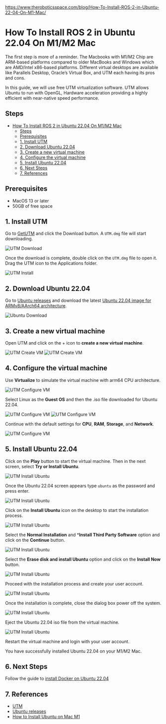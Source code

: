 https://www.theroboticsspace.com/blog/How-To-Install-ROS-2-in-Ubuntu-22-04-On-M1-Mac/

# How To Install ROS 2 in Ubuntu 22.04 On M1/M2 Mac

The first step is more of a reminder. The Macbooks with M1/M2 Chip are ARM-based platforms compared to older MacBooks and Windows which are AMD/Intel x86-based platforms.
Different virtual desktops are available like Parallels Desktop, Oracle’s Virtual Box, and UTM each having its pros and cons.

In this guide, we will use free UTM virtualization software.
UTM allows Ubuntu to run with OpenGL, Hardware acceleration providing a highly efficient with near-native speed performance.

## Steps

- [How To Install ROS 2 in Ubuntu 22.04 On M1/M2 Mac](#how-to-install-ros-2-in-ubuntu-2204-on-m1m2-mac)
  - [Steps](#steps)
  - [Prerequisites](#prerequisites)
  - [1. Install UTM](#1-install-utm)
  - [2. Download Ubuntu 22.04](#2-download-ubuntu-2204)
  - [3. Create a new virtual machine](#3-create-a-new-virtual-machine)
  - [4. Configure the virtual machine](#4-configure-the-virtual-machine)
  - [5. Install Ubuntu 22.04](#5-install-ubuntu-2204)
  - [6. Next Steps](#6-next-steps)
  - [7. References](#7-references)

## Prerequisites

- MacOS 13 or later
- 50GB of free space

## 1. Install UTM

Go to [GetUTM](https://mac.getutm.app/) and click the Download button. A ```UTM.dmg``` file will start downloading.

![UTM Download](https://www.theroboticsspace.com/assets/simg1.png)

Once the download is complete, double click on the ```UTM.dmg``` file to open it. Drag the UTM icon to the Applications folder.

![UTM Install](https://www.theroboticsspace.com/assets/simg3.png)

## 2. Download Ubuntu 22.04

Go to [Ubuntu releases](https://cdimage.ubuntu.com/jammy/daily-live/current/) and download the latest [Ubuntu 22.04 image for ARMv8/AArch64 architecture](https://cdimage.ubuntu.com/jammy/daily-live/current/jammy-desktop-arm64.iso).

![Ubuntu Download](https://www.theroboticsspace.com/assets/simg2.png)

## 3. Create a new virtual machine

Open UTM and click on the + icon to **create a new virtual machine**.

![UTM Create VM](https://www.theroboticsspace.com/assets/simg4.png)
![UTM Create VM](https://www.theroboticsspace.com/assets/simg5.png)

## 4. Configure the virtual machine

Use **Virtualize** to simulate the virtual machine with arm64 CPU architecture.

![UTM Configure VM](https://www.theroboticsspace.com/assets/simg6.png)

Select Linux as the **Guest OS** and then the .iso file downloaded for Ubuntu 22.04.

![UTM Configure VM](https://www.theroboticsspace.com/assets/simg7.png)
![UTM Configure VM](https://www.theroboticsspace.com/assets/simg8.png)

Continue with the default settings for **CPU**, **RAM**, **Storage**, and **Network**.

![UTM Configure VM](https://www.theroboticsspace.com/assets/simg9.png)

## 5. Install Ubuntu 22.04

Click on the **Play** button to start the virtual machine.
Then in the next screen, select **Try or Install Ubuntu**.

![UTM Install Ubuntu](https://www.theroboticsspace.com/assets/simg10.png)

Once the Ubuntu 22.04 screen appears type ```ubuntu``` as the password and press enter.

![UTM Install Ubuntu](https://www.theroboticsspace.com/assets/simg12.png)

Click on the **Install Ubuntu** icon on the desktop to start the installation process.

![UTM Install Ubuntu](https://www.theroboticsspace.com/assets/simg13.png)

Select the **Normal Installation** and ***Install Third Party Software** option and click on the **Continue** button.

![UTM Install Ubuntu](https://www.theroboticsspace.com/assets/simg14.png)

Select the **Erase disk and install Ubuntu** option and click on the **Install Now** button.

![UTM Install Ubuntu](https://www.theroboticsspace.com/assets/simg15.png)

Proceed with the installation process and create your user account.

![UTM Install Ubuntu](https://www.theroboticsspace.com/assets/simg16.png)

Once the installation is complete, close the dialog box power off the system.

![UTM Install Ubuntu](https://www.theroboticsspace.com/assets/simg19.png)

Eject the Ubuntu 22.04 iso file from the virtual machine.

![UTM Install Ubuntu](https://www.theroboticsspace.com/assets/simg20.png)

Restart the virtual machine and login with your user account.

You have successfully installed Ubuntu 22.04 on your M1/M2 Mac.

## 6. Next Steps

Follow the guide to [install Docker on Ubuntu 22.04](/mac_m1/docker_installation.md)

## 7. References

- [UTM](https://mac.getutm.app/)
- [Ubuntu releases](https://cdimage.ubuntu.com/jammy/daily-live/current/)
- [How to Install Ubuntu on Mac M1](https://www.theroboticsspace.com/blog/How-To-Install-ROS-2-in-Ubuntu-22-04-On-M1-Mac/)